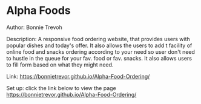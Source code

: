 # Alpha Foods
Author: Bonnie Trevoh

Description: A responsive food ordering website, that provides users with popular dishes and today's offer. It also allows the users to add t facility of online food and snacks ordering according to your need so user don't need to hustle in the queue for your fav. food or fav. snacks. It also allows users to fill form based on what they might need.

Link: 
https://bonnietrevor.github.io/Alpha-Food-Ordering/

Set up:
click the link below to view the page
https://bonnietrevor.github.io/Alpha-Food-Ordering/
